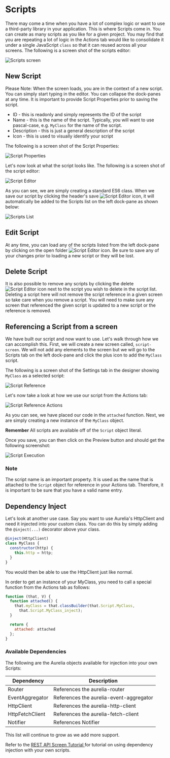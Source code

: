 # Scripts

There may come a time when you have a lot of complex logic or want to use a third-party library in your application. This is where Scripts come in. You can create as many scripts as you like for a given project. You may find that you are repeating a lot of logic in the Actions tab would like to consolidate it under a single JavaScript `class` so that it can reused across all your screens. The following is a screen shot of the scripts editor:

![Scripts screen](../../assets/images/scripts.png)

## New Script

Please Note:  When the screen loads, you are in the context of a new script. 
You can simply start typing in the editor. You can collapse the dock-panes at any time. It is important to provide Script Properties prior to saving the script. 

* ID - this is readonly and simply represents the ID of the script
* Name - this is the name of the script. Typically, you will want to use pascal-case, e.g. `MyClass` for the name of the script. 
* Description - this is just a general description of the script
* Icon - this is used to visually identify your script

The following is a screen shot of the Script Properties:

![Script Properties](../../assets/images/script-properties.png)

Let's now look at what the script looks like. The following is a screen shot of the script editor:

![Script Editor](../../assets/images/script-editor.png)

As you can see, we are simply creating a standard ES6 class. When we save our script by clicking the header's save ![Script Editor](../../assets/images/button-save.png) icon, it will automatically be added to the Scripts list on the left dock-pane as shown below:

![Scripts List](../../assets/images/scripts-list.png)

## Edit Script

At any time, you can load any of the scripts listed from the left dock-pane by clicking on the open folder ![Script Editor](../../assets/images/button-folder-open.png) icon. Be sure to save any of your changes prior to loading a new script or they will be lost.

## Delete Script

It is also possible to remove any scripts by clicking the delete ![Script Editor](../../assets/images/button-delete-black.png) icon next to the script you wish to delete in the script list. Deleting a script here will not remove the script reference in a given screen so take care when you remove a script. You will need to make sure any screen that referenced the given script is updated to a new script or the reference is removed.

## Referencing a Script from a screen

We have built our script and now want to use. Let's walk through how we can accomplish this. First, we will create a new screen called, `script-screen`. We will not add any elements to the screen but we will go to the Scripts tab on the left dock-pane and click the plus icon to add the `MyClass` script.

The following is a screen shot of the Settings tab in the designer showing `MyClass` as a selected script:

![Script Reference](../../assets/images/script-reference.png)

Let's now take a look at how we use our script from the Actions tab:

![Script Reference Actions](../../assets/images/script-reference-actions.png)

As you can see, we have placed our code in the `attached` function. Next, we are simply creating a new instance of the `MyClass` object. 

**Remember** All scripts are available off of the `Script` object literal.

Once you save, you can then click on the Preview button and should get the following screenshot:

![Script Execution](../../assets/images/script-execution.png)

### Note
The script name is an important property. It is used as the name that is attached to the `Script` object for reference in your Actions tab. Therefore, it is important to be sure that you have a valid name entry.

## Dependency Inject

Let's look at another use case. Say you want to use Aurelia's HttpClient and need it injected into your custom class. You can do this by simply adding the `@inject(...)` decorator above your class.

```javascript
@inject(HttpClient)
class MyClass {
  constructor(http) {
    this.http = http;
  }
}
```

You would then be able to use the HttpClient just like normal. 

In order to get an instance of your MyClass, you need to call a special function from the Actions tab as follows:

```javascript
function (that, V) {
  function attached() {
    that.myClass = that.classBuilder(that.Script.MyClass,
      that.Script.MyClass_inject);
  }

  return {
    attached: attached
  };
}
```

### Available Dependencies

The following are the Aurelia objects available for injection into your own Scripts:

Dependency | Description 
--- | --- 
Router | References the aurelia-router
EventAggregator | References the aurelia-event-aggregator
HttpClient | References the aurelia-http-client
HttpFetchClient | References the aurelia-fetch-client
Notifier | References Notifier

This list will continue to grow as we add more support.

Refer to the [ REST API Screen Tutorial ](../../tutorials/randomuser-screen.md) for tutorial on using dependency injection with your own scripts.
